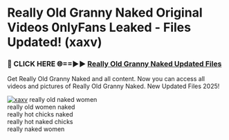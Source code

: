 # Really Old Granny Naked Original Videos 0nlyFans Leaked - Files Updated! (xaxv)

<h3>🔴 CLICK HERE 🌐==►► <a href="https://tinyurl.com/yckcrads" rel="nofollow">Really Old Granny Naked Updated Files</a></h3>

Get Really Old Granny Naked and all content. Now you can access all videos and pictures of Really Old Granny Naked. New Updated Files 2025!

[![xaxv](https://i.imgur.com/hpKpOFt.gif)](https://tinyurl.com/yckcrads)
really old naked women<br>
really old women naked<br>
really hot chicks naked<br>
really hot naked chicks<br>
really naked women